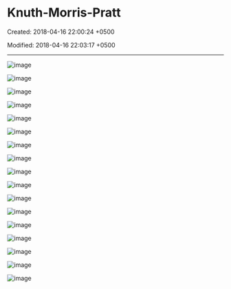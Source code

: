 # Knuth-Morris-Pratt

Created: 2018-04-16 22:00:24 +0500

Modified: 2018-04-16 22:03:17 +0500

---

![image](media/Knuth-Morris-Pratt-image1.png)

![image](media/Knuth-Morris-Pratt-image2.png)

![image](media/Knuth-Morris-Pratt-image3.png)

![image](media/Knuth-Morris-Pratt-image4.png)

![image](media/Knuth-Morris-Pratt-image5.png)

![image](media/Knuth-Morris-Pratt-image6.png)

![image](media/Knuth-Morris-Pratt-image7.png)

![image](media/Knuth-Morris-Pratt-image8.png)

![image](media/Knuth-Morris-Pratt-image9.png)

![image](media/Knuth-Morris-Pratt-image10.png)

![image](media/Knuth-Morris-Pratt-image11.png)

![image](media/Knuth-Morris-Pratt-image12.png)

![image](media/Knuth-Morris-Pratt-image13.png)

![image](media/Knuth-Morris-Pratt-image14.png)

![image](media/Knuth-Morris-Pratt-image15.png)

![image](media/Knuth-Morris-Pratt-image16.png)

![image](media/Knuth-Morris-Pratt-image17.png)









